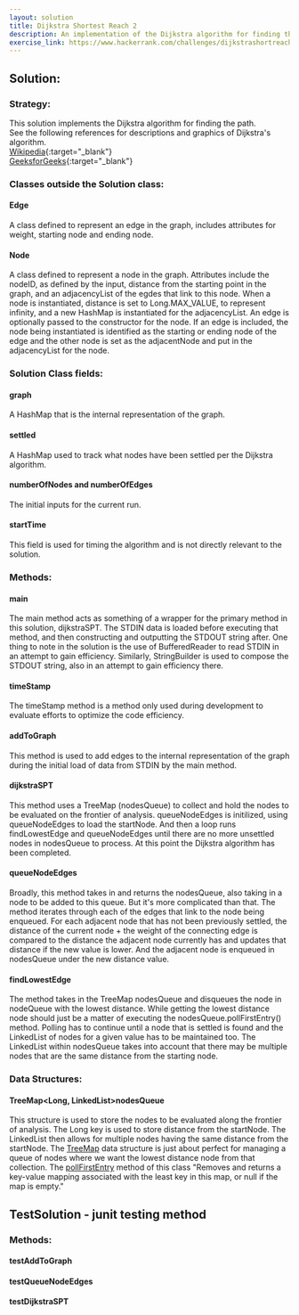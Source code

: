```yaml
---
layout: solution
title: Dijkstra Shortest Reach 2
description: An implementation of the Dijkstra algorithm for finding the the shortest distance path from a starting position node to all of the other nodes in a graph.
exercise_link: https://www.hackerrank.com/challenges/dijkstrashortreach
---
```

## Solution:
### Strategy:
This solution implements the Dijkstra algorithm for finding the path.<br>
See the following references for descriptions and graphics  of Dijkstra's algorithm.<br>
[Wikipedia](https://en.wikipedia.org/wiki/Dijkstra's_algorithm){:target="\_blank"}<br>
[GeeksforGeeks](http://www.geeksforgeeks.org/greedy-algorithms-set-6-dijkstras-shortest-path-algorithm/){:target="\_blank"}
### Classes outside the Solution class:
#### Edge
A class defined to represent an edge in the graph, includes attributes for weight, starting node and ending node.
#### Node
A class defined to represent a node in the graph. Attributes include the nodeID, as defined by the input, distance from the starting point in the graph, and an adjacencyList of the egdes that link to this node. When a node is instantiated, distance is set to Long.MAX_VALUE, to represent infinity, and a new HashMap is instantiated for the adjacencyList. An edge is optionally passed to the constructor for the node. If an edge is included, the node being instantiated is identified as the starting or ending node of the edge and the other node is set as the adjacentNode and put in the adjacencyList for the node.
### Solution Class fields:
#### graph
A HashMap that is the internal representation of the graph.
#### settled
A HashMap used to track what nodes have been settled per the Dijkstra algorithm.
#### numberOfNodes and numberOfEdges
The initial inputs for the  current run.
#### startTime
This field is used for timing the algorithm and is not directly relevant to the solution.
### Methods:
#### main
The main method acts as something of a wrapper for the primary method in this solution, dijkstraSPT. The STDIN data is loaded before executing that method, and then constructing and outputting the STDOUT string after. One thing to note in the solution is the use of BufferedReader to read STDIN in an attempt to gain efficiency. Similarly, StringBuilder is used to compose the STDOUT string, also in an attempt to gain efficiency there.
#### timeStamp
The timeStamp method is a method only used during development to evaluate efforts to optimize the code efficiency.
#### addToGraph
This method is used to add edges to the internal representation of the graph during the initial load of data from STDIN by the main method.
#### dijkstraSPT
This method uses a TreeMap (nodesQueue) to collect and hold the nodes to be evaluated on the frontier of analysis.
queueNodeEdges is initilized, using queueNodeEdges to load the startNode. And then a loop runs findLowestEdge and queueNodeEdges until there are no more unsettled nodes in nodesQueue to process. At this point the Dijkstra algorithm has been completed.
#### queueNodeEdges
Broadly, this method takes in and returns the nodesQueue, also taking in a node to be added to this queue. But it's more complicated than that. The method iterates through each of the edges that link to the node being enqueued. For each adjacent node that has not been previously settled, the distance of the current node + the weight of the connecting edge is compared to the distance the adjacent node currently has and updates that distance if the new value is lower. And the adjacent node is enqueued in nodesQueue under the new distance value.
#### findLowestEdge
The method takes in the TreeMap nodesQueue and disqueues the node in nodeQueue with the lowest distance. While getting the lowest distance node should just be a matter of executing the nodesQueue.pollFirstEntry() method. Polling has to continue until a node that is settled is found and the LinkedList of nodes for a given value has to be maintained too. The LinkedList within nodesQueue takes into account that there may be multiple nodes that are the same distance from the starting node.
### Data Structures:
#### TreeMap<Long, LinkedList<Integer>>nodesQueue
This structure is used to store the nodes to be evaluated along the frontier of analysis. The Long key is used to store distance from the startNode. The LinkedList then allows for multiple nodes having the same distance from the startNode. The [TreeMap](https://docs.oracle.com/javase/7/docs/api/java/util/TreeMap.html) data structure is just about perfect for managing a queue of nodes where we want the lowest distance node from that collection. The [pollFirstEntry](https://docs.oracle.com/javase/7/docs/api/java/util/TreeMap.html#pollLastEntry()) method of this class "Removes and returns a key-value mapping associated with the least key in this map, or null if the map is empty."
## TestSolution - junit testing method
### Methods:
#### testAddToGraph

#### testQueueNodeEdges
#### testDijkstraSPT
